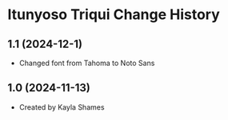 Itunyoso Triqui Change History
====================

1.1 (2024-12-1)
----------------
* Changed font from Tahoma to Noto Sans

1.0 (2024-11-13)
----------------
* Created by Kayla Shames
